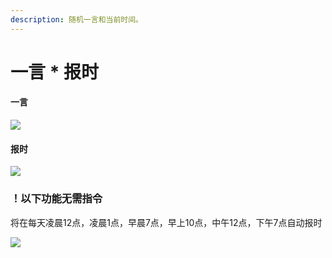 ```yaml
---
description: 随机一言和当前时间。
---
```


# 一言 \* 报时

#### 一言

![](../.gitbook/assets/IMG\_20210307\_212245.jpg)

#### 报时

![](../.gitbook/assets/IMG\_20210307\_212213.jpg)

### ！以下功能无需指令

将在每天凌晨12点，凌晨1点，早晨7点，早上10点，中午12点，下午7点自动报时

![](../.gitbook/assets/IMG\_20210307\_212641.jpg)
